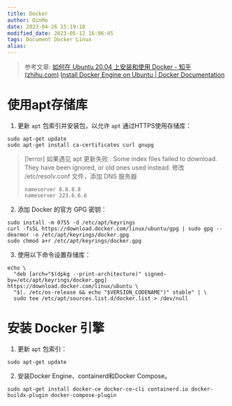 ```yaml
---
title: Docker
author: QinMo
date: 2023-04-26 15:19:18
modified_date: 2023-05-12 16:06:45 
tags: Document Docker Linux
alias: 
---
```


> 参考文章:
> [如何在 Ubuntu 20.04 上安装和使用 Docker - 知乎 (zhihu.com)](https://zhuanlan.zhihu.com/p/143156163)
> [Install Docker Engine on Ubuntu | Docker Documentation](https://docs.docker.com/engine/install/ubuntu/)

# 使用apt存储库
1. 更新 `apt` 包索引并安装包，以允许 `apt` 通过HTTPS使用存储库：
```Shell
sudo apt-get update
sudo apt-get install ca-certificates curl gnupg
```

> [!error]
> 如果遇见 apt 更新失败 :
> Some index files failed to download. They have been ignored, or old ones used instead.
> 修改 /etc/resolv.conf 文件，添加 DNS 服务器
> ```
> nameserver 8.8.8.8
> nameserver 223.6.6.6
> ```


2. 添加 Docker 的官方 GPG 密钥：
```Shell
sudo install -m 0755 -d /etc/apt/keyrings
curl -fsSL https://download.docker.com/linux/ubuntu/gpg | sudo gpg --dearmor -o /etc/apt/keyrings/docker.gpg
sudo chmod a+r /etc/apt/keyrings/docker.gpg
```

3. 使用以下命令设置存储库：
```Shell
echo \
  "deb [arch="$(dpkg --print-architecture)" signed-by=/etc/apt/keyrings/docker.gpg] https://download.docker.com/linux/ubuntu \
  "$(. /etc/os-release && echo "$VERSION_CODENAME")" stable" | \
  sudo tee /etc/apt/sources.list.d/docker.list > /dev/null
```

# 安装 Docker 引擎
1. 更新 `apt` 包索引：
```Shell
sudo apt-get update
```

2. 安装Docker Engine、containerd和Docker Compose。
```Shell
sudo apt-get install docker-ce docker-ce-cli containerd.io docker-buildx-plugin docker-compose-plugin
```


